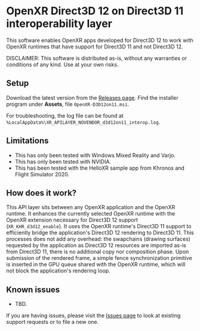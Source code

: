 # OpenXR Direct3D 12 on Direct3D 11 interoperability layer

This software enables OpenXR apps developed for Direct3D 12 to work with OpenXR runtimes that have support for Direct3D 11 and not Direct3D 12.

DISCLAIMER: This software is distributed as-is, without any warranties or conditions of any kind. Use at your own risks.

## Setup

Download the latest version from the [Releases page](https://github.com/mbucchia/OpenXR-D3D12on11/releases). Find the installer program under **Assets**, file `OpenXR-D3D12on11.msi`.

For troubleshooting, the log file can be found at `%LocalAppData%\XR_APILAYER_NOVENDOR_d3d12on11_interop.log`.

## Limitations

- This has only been tested with Windows Mixed Reality and Varjo.
- This has only been tested with NVIDIA.
- This has been tested with the HelloXR sample app from Khronos and Flight Simulator 2020.

## How does it work?

This API layer sits between any OpenXR application and the OpenXR runtime. It enhances the currently selected OpenXR runtime with the OpenXR extension necessary for Direct3D 12 support (`XR_KHR_d3d12_enable`). It uses the OpenXR runtime's Direct3D 11 support to efficiently bridge the application's Direct3D 12 rendering to Direct3D 11. This processes does not add any overhead: the swapchains (drawing surfaces) requested by the application as Direct3D 12 resources are imported as-is from Direct3D 11, there is no additional copy nor composition phase. Upon submission of the rendered frame, a simple fence synchronization primitive is inserted in the GPU queue shared with the OpenXR runtime, which will not block the application's rendering loop.

## Known issues

- TBD.

If you are having issues, please visit the [Issues page](https://github.com/mbucchia/OpenXR-D3D12on11/issues) to look at existing support requests or to file a new one.
